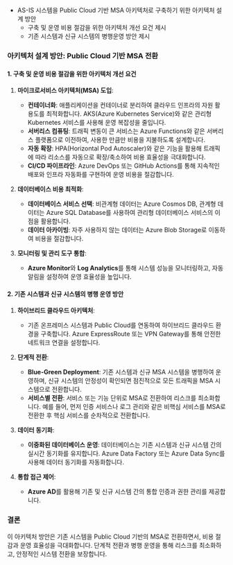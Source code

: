 - AS-IS 시스템을 Public Cloud 기반 MSA 아키텍처로 구축하기 위한 아키텍처 설계 방안
  - 구축 및 운영 비용 절감을 위한 아키텍처 개선 요건 제시
  - 기존 시스템과 신규 시스템의 병행운영 방안 제시





### 아키텍처 설계 방안: Public Cloud 기반 MSA 전환

#### 1. **구축 및 운영 비용 절감을 위한 아키텍처 개선 요건**

1. **마이크로서비스 아키텍처(MSA) 도입**:
   - **컨테이너화**: 애플리케이션을 컨테이너로 분리하여 클라우드 인프라의 자원 활용도를 최적화합니다. AKS(Azure Kubernetes Service)와 같은 관리형 Kubernetes 서비스를 사용해 운영 복잡성을 줄입니다.
   - **서버리스 컴퓨팅**: 트래픽 변동이 큰 서비스는 Azure Functions와 같은 서버리스 플랫폼으로 이전하여, 사용한 만큼만 비용을 지불하도록 설계합니다.
   - **자동 확장**: HPA(Horizontal Pod Autoscaler)와 같은 기능을 활용해 트래픽에 따라 리소스를 자동으로 확장/축소하여 비용 효율성을 극대화합니다.
   - **CI/CD 파이프라인**: Azure DevOps 또는 GitHub Actions를 통해 지속적인 배포와 인프라 자동화를 구현하여 운영 비용을 절감합니다.

2. **데이터베이스 비용 최적화**:
   - **데이터베이스 서비스 선택**: 비관계형 데이터는 Azure Cosmos DB, 관계형 데이터는 Azure SQL Database를 사용하여 관리형 데이터베이스 서비스의 이점을 활용합니다.
   - **데이터 아카이빙**: 자주 사용하지 않는 데이터는 Azure Blob Storage로 이동하여 비용을 절감합니다.

3. **모니터링 및 관리 도구 통합**:
   - **Azure Monitor**와 **Log Analytics**를 통해 시스템 성능을 모니터링하고, 자동 알림을 설정하여 운영 효율성을 높입니다.



#### 2. **기존 시스템과 신규 시스템의 병행 운영 방안**

1. **하이브리드 클라우드 아키텍처**:
   - 기존 온프레미스 시스템과 Public Cloud를 연동하여 하이브리드 클라우드 환경을 구축합니다. Azure ExpressRoute 또는 VPN Gateway를 통해 안전한 네트워크 연결을 설정합니다.

2. **단계적 전환**:
   - **Blue-Green Deployment**: 기존 시스템과 신규 MSA 시스템을 병행하여 운영하며, 신규 시스템의 안정성이 확인되면 점진적으로 모든 트래픽을 MSA 시스템으로 전환합니다.
   - **서비스별 전환**: 서비스 또는 기능 단위로 MSA로 전환하여 리스크를 최소화합니다. 예를 들어, 먼저 인증 서비스나 로그 관리와 같은 비핵심 서비스를 MSA로 전환한 후 핵심 서비스를 순차적으로 전환합니다.

3. **데이터 동기화**:
   - **이중화된 데이터베이스 운영**: 데이터베이스는 기존 시스템과 신규 시스템 간의 실시간 동기화를 유지합니다. Azure Data Factory 또는 Azure Data Sync를 사용해 데이터 동기화를 자동화합니다.

4. **통합 접근 제어**:
   - **Azure AD**를 활용해 기존 및 신규 시스템 간의 통합 인증과 권한 관리를 제공합니다.



### 결론

이 아키텍처 방안은 기존 시스템을 Public Cloud 기반의 MSA로 전환하면서, 비용 절감과 운영 효율성을 극대화합니다. 단계적 전환과 병행 운영을 통해 리스크를 최소화하고, 안정적인 시스템 전환을 보장합니다.
